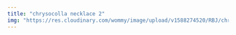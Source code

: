 ```yaml
---
title: "chrysocolla necklace 2"
img: "https://res.cloudinary.com/wommy/image/upload/v1588274520/RBJ/chrysocolla/49_iavqfm.jpg"
---
```

